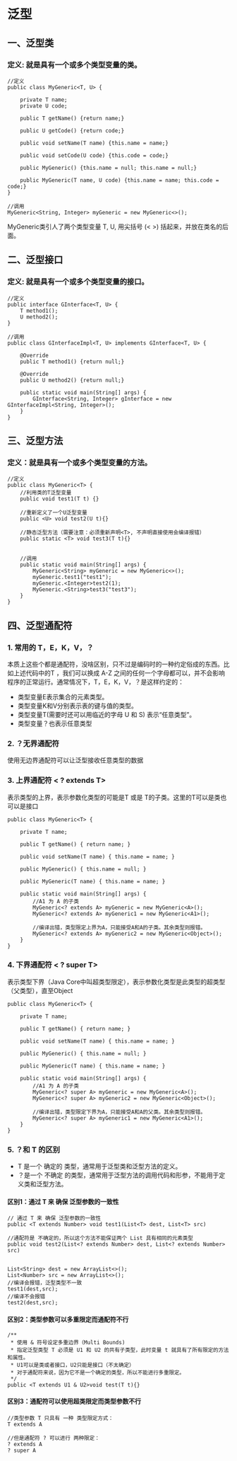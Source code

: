 # 泛型

## 一、泛型类
### 定义: 就是具有一个或多个类型变量的类。
```
//定义
public class MyGeneric<T, U> {

    private T name;
    private U code;

    public T getName() {return name;}

    public U getCode() {return code;}

    public void setName(T name) {this.name = name;}
    
    public void setCode(U code) {this.code = code;}

    public MyGeneric() {this.name = null; this.name = null;}

    public MyGeneric(T name, U code) {this.name = name; this.code = code;}
}

//调用
MyGeneric<String, Integer> myGeneric = new MyGeneric<>();
```

MyGeneric类引人了两个类型变量 T, U, 用尖括号 (< >) 括起来，并放在类名的后面。


## 二、泛型接口
### 定义:  就是具有一个或多个类型变量的接口。
```
//定义
public interface GInterface<T, U> {
    T method1();
    U method2();
}

//调用
public class GInterfaceImpl<T, U> implements GInterface<T, U> {
    
    @Override
    public T method1() {return null;}

    @Override
    public U method2() {return null;}

    public static void main(String[] args) {
        GInterface<String, Integer> gInterface = new GInterfaceImpl<String, Integer>();
    }
}
```

## 三、泛型方法
### 定义：就是具有一个或多个类型变量的方法。
```
//定义
public class MyGeneric<T> {
    //利用类的T泛型变量
    public void test1(T t) {}
    
    //重新定义了一个U泛型变量
    public <U> void test2(U t){}
    
    //静态泛型方法（需要注意：必须重新声明<T>, 不声明直接使用会编译报错）
    public static <T> void test3(T t){}
    
    
    //调用
    public static void main(String[] args) {
        MyGeneric<String> myGeneric = new MyGeneric<>();
        myGeneric.test1("test1");
        myGeneric.<Integer>test2(1);
        MyGeneric.<String>test3("test3");
    }
}
```

## 四、泛型通配符
### 1. 常用的 T，E，K，V，？
本质上这些个都是通配符，没啥区别，只不过是编码时的一种约定俗成的东西。比如上述代码中的T ，我们可以换成 A-Z 之间的任何一个字母都可以，并不会影响程序的正常运行。通常情况下，T，E，K，V，？是这样约定的：
* 类型变量E表示集合的元素类型。
* 类型变量K和V分别表示表的键与值的类型。
* 类型变量T(需要时还可以用临近的字母 U 和 S) 表示“任意类型”。
* 类型变量？也表示任意类型

### 2. ？无界通配符
使用无边界通配符可以让泛型接收任意类型的数据

### 3. 上界通配符 < ? extends T>
表示类型的上界，表示参数化类型的可能是T 或是 T的子类。这里的T可以是类也可以是接口
```
public class MyGeneric<T> {

    private T name;

    public T getName() { return name; }

    public void setName(T name) { this.name = name; }

    public MyGeneric() { this.name = null; }

    public MyGeneric(T name) { this.name = name; }

    public static void main(String[] args) {
        //A1 为 A 的子类
        MyGeneric<? extends A> myGeneric = new MyGeneric<A>();
        MyGeneric<? extends A> myGeneric1 = new MyGeneric<A1>();

        //编译出错，类型限定上界为A，只能接受A和A的子类。其余类型则报错。
        MyGeneric<? extends A> myGeneric2 = new MyGeneric<Object>();
    }
}
```

### 4. 下界通配符 < ? super T>
表示类型下界（Java Core中叫超类型限定），表示参数化类型是此类型的超类型（父类型），直至Object
```
public class MyGeneric<T> {

    private T name;

    public T getName() { return name; }

    public void setName(T name) { this.name = name; }

    public MyGeneric() { this.name = null; }

    public MyGeneric(T name) { this.name = name; }

    public static void main(String[] args) {
        //A1 为 A 的子类
        MyGeneric<? super A> myGeneric = new MyGeneric<A>();
        MyGeneric<? super A> myGeneric2 = new MyGeneric<Object>();

        //编译出错，类型限定下界为A，只能接受A和A的父类。其余类型则报错。
        MyGeneric<? super A> myGeneric1 = new MyGeneric<A1>();
    }
}
```

### 5. ？和 T 的区别
* T 是一个 确定的 类型，通常用于泛型类和泛型方法的定义。
* ？是一个 不确定 的类型，通常用于泛型方法的调用代码和形参，不能用于定义类和泛型方法。
#### 区别1：通过 T 来 确保 泛型参数的一致性
```
// 通过 T 来 确保 泛型参数的一致性
public <T extends Number> void test1(List<T> dest, List<T> src)

//通配符是 不确定的，所以这个方法不能保证两个 List 具有相同的元素类型
public void test2(List<? extends Number> dest, List<? extends Number> src)


List<String> dest = new ArrayList<>();
List<Number> src = new ArrayList<>();
//编译会报错，泛型类型不一致
test1(dest,src);
//编译不会报错
test2(dest,src);
```

#### 区别2：类型参数可以多重限定而通配符不行
```
/**
 * 使用 & 符号设定多重边界（Multi Bounds)
 * 指定泛型类型 T 必须是 U1 和 U2 的共有子类型，此时变量 t 就具有了所有限定的方法和属性。
 * U1可以是类或者接口，U2只能是接口（不太确定）
 * 对于通配符来说，因为它不是一个确定的类型，所以不能进行多重限定。
 */
public <T extends U1 & U2>void test(T t){}
```

#### 区别3：通配符可以使用超类限定而类型参数不行
```
//类型参数 T 只具有 一种 类型限定方式：
T extends A

//但是通配符 ? 可以进行 两种限定：
? extends A
? super A
```

